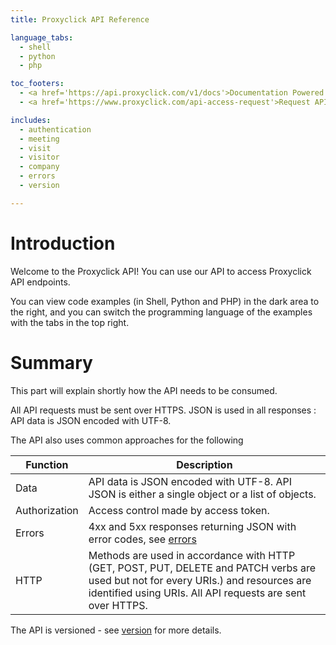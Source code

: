```yaml
---
title: Proxyclick API Reference

language_tabs:
  - shell
  - python
  - php

toc_footers:
  - <a href='https://api.proxyclick.com/v1/docs'>Documentation Powered by Proxyclick</a>
  - <a href='https://www.proxyclick.com/api-access-request'>Request API access</a>

includes:
  - authentication	
  - meeting
  - visit
  - visitor
  - company	
  - errors
  - version

---
```


# Introduction

Welcome to the Proxyclick API! You can use our API to access Proxyclick API endpoints.

You can view code examples (in Shell, Python and PHP) in the dark area to the right, and you can switch the programming language of the examples with the tabs in the top right.


# Summary

This part will explain shortly how the API needs to be consumed.

All API requests must be sent over HTTPS.
JSON is used in all responses : API data is JSON encoded with UTF-8.

The API also uses common approaches for the following

Function | Description
-------- | -----------
Data | API data is JSON encoded with UTF-8. API JSON is either a single object or a list of objects.
Authorization |	Access control made by access token.
Errors | 4xx and 5xx responses returning JSON with error codes, see [errors](#errors)
HTTP | Methods are used in accordance with HTTP (GET, POST, PUT, DELETE and PATCH verbs are used but not for every URIs.) and resources are identified using URIs. All API requests are sent over HTTPS.

The API is versioned - see [version](#version) for more details. 




